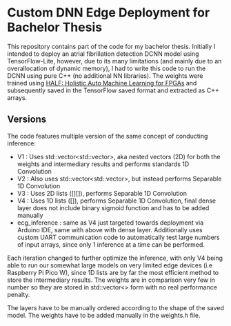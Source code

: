 <h1>Custom DNN Edge Deployment for Bachelor Thesis</h1>

This repository contains part of the code for my bachelor thesis. Initially I intended to deploy an atrial fibrillation detection DCNN model
using TensorFlow-Lite, however, due to its many limitations (and mainly due to an overallocation of dynamic memory), I had to write this code to run the DCNN 
using pure C++ (no additional NN libraries). The weights were trained using [HALF: Holistic Auto Machine Learning for FPGAs](https://arxiv.org/abs/2106.14771) and subsequently 
saved in the TensorFlow saved format and extracted as C++ arrays.

<h2>Versions</h2>

The code features multiple version of the same concept of conducting inference:
- V1 : Uses std::vector<std::vector<float>>, aka nested vectors (2D) for both the weights and intermediary results and performs standards 1D Convolution
- V2 : Also uses std::vector<std::vector<float>>, but instead performs Separable 1D Convolution
- V3 : Uses 2D lists ([][]), performs Separable 1D Convolution
- V4 : Uses 1D lists ([]), performs Separable 1D Convolution, final dense layer does not include binary sigmoid function and has to be added manually
- ecg_inference : same as V4 just targeted towards deployment via Arduino IDE, same with above with dense layer. Additionally uses custom UART communication code to automatically test large numbers of input arrays, since only 1 inference at a time can be performed.

Each iteration changed to further optimize the inference, with only V4 being able to run our somewhat large models on very limited edge devices (i.e Raspberry Pi Pico W), since 1D lists are by far the 
most efficient method to store the intermediary results. The weights are in comparison very few in number so they are stored in std::vector<> form with no real performance penalty.

The layers have to be manually ordered according to the shape of the saved model. The weights have to be added manually in the weights.h file.
